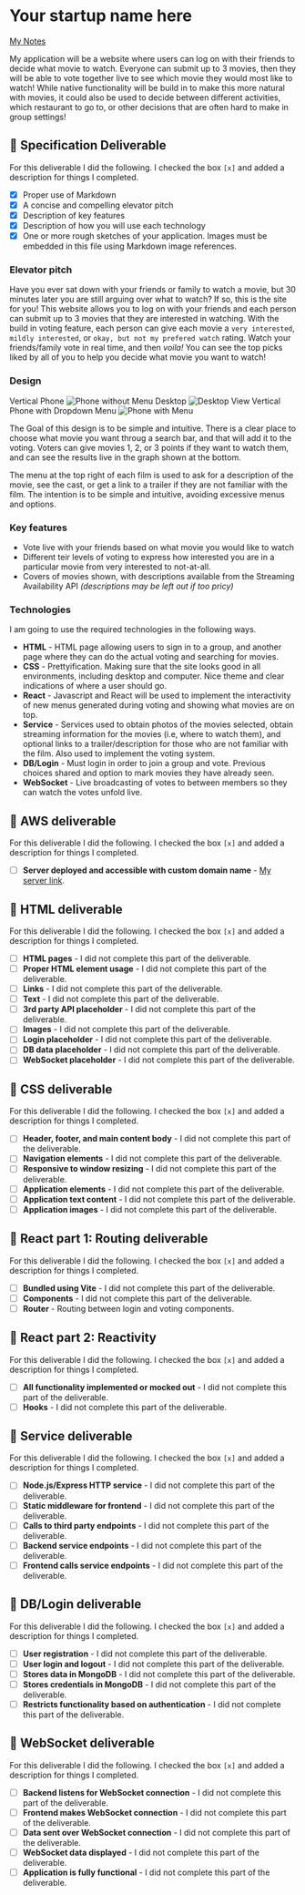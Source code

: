 # Your startup name here

[My Notes](notes.md)

My application will be a website where users can log on with their friends to decide what movie to watch. Everyone can submit up to 3 movies, then they will be able to vote together live to see which movie they would most like to watch! While native functionality will be build in to make this more natural with movies, it could also be used to decide between different activities, which restaurant to go to, or other decisions that are often hard to make in group settings!

## 🚀 Specification Deliverable

For this deliverable I did the following. I checked the box `[x]` and added a description for things I completed.

- [x] Proper use of Markdown
- [x] A concise and compelling elevator pitch
- [x] Description of key features
- [x] Description of how you will use each technology
- [x] One or more rough sketches of your application. Images must be embedded in this file using Markdown image references.

### Elevator pitch

Have you ever sat down with your friends or family to watch a movie, but 30 minutes later you are still arguing over what to watch? If so, this is the site for you! This website allows you to log on with your friends and each person can submit up to 3 movies that they are interested in watching. With the build in voting feature, each person can give each movie a `very interested`, `mildly interested`, or `okay, but not my prefered watch` rating. Watch your friends/family vote in real time, and then _voila!_ You can see the top picks liked by all of you to help you decide what movie you want to watch!

### Design

Vertical Phone
![Phone without Menu](PENUP_20250114_222953.png)
Desktop
![Desktop View](PENUP_20250114_223129.png)
Vertical Phone with Dropdown Menu
![Phone with Menu](PENUP_20250114_223016.png) 


The Goal of this design is to be simple and intuitive. There is a clear place to choose what movie you want throug a search bar, and that will add it to the voting. Voters can give movies 1, 2, or 3 points if they want to watch them, and can see the results live in the graph shown at the bottom.

The menu at the top right of each film is used to ask for a description of the movie, see the cast, or get a link to a trailer if they are not familiar with the film. The intention is to be simple and intuitive, avoiding excessive menus and options.


### Key features

- Vote live with your friends based on what movie you would like to watch
- Different teir levels of voting to express how interested you are in a particular movie from very interested to not-at-all.
- Covers of movies shown, with descriptions available from the Streaming Availability API _(descriptions may be left out if too pricy)_

### Technologies

I am going to use the required technologies in the following ways.

- **HTML** - HTML page allowing users to sign in to a group, and another page where they can do the actual voting and searching for movies.
- **CSS** - Prettyification. Making sure that the site looks good in all environments, including desktop and computer. Nice theme and clear indications of where a user should go.
- **React** - Javascript and React will be used to implement the interactivity of new menus generated during voting and showing what movies are on top.
- **Service** - Services used to obtain photos of the movies selected, obtain streaming information for the movies (i.e, where to watch them), and optional links to a trailer/description for those who are not familiar with the film. Also used to implement the voting system.
- **DB/Login** - Must login in order to join a group and vote. Previous choices shared and option to mark movies they have already seen.
- **WebSocket** - Live broadcasting of votes to between members so they can watch the votes unfold live.

## 🚀 AWS deliverable

For this deliverable I did the following. I checked the box `[x]` and added a description for things I completed.

- [ ] **Server deployed and accessible with custom domain name** - [My server link](https://yourdomainnamehere.click).

## 🚀 HTML deliverable

For this deliverable I did the following. I checked the box `[x]` and added a description for things I completed.

- [ ] **HTML pages** - I did not complete this part of the deliverable.
- [ ] **Proper HTML element usage** - I did not complete this part of the deliverable.
- [ ] **Links** - I did not complete this part of the deliverable.
- [ ] **Text** - I did not complete this part of the deliverable.
- [ ] **3rd party API placeholder** - I did not complete this part of the deliverable.
- [ ] **Images** - I did not complete this part of the deliverable.
- [ ] **Login placeholder** - I did not complete this part of the deliverable.
- [ ] **DB data placeholder** - I did not complete this part of the deliverable.
- [ ] **WebSocket placeholder** - I did not complete this part of the deliverable.

## 🚀 CSS deliverable

For this deliverable I did the following. I checked the box `[x]` and added a description for things I completed.

- [ ] **Header, footer, and main content body** - I did not complete this part of the deliverable.
- [ ] **Navigation elements** - I did not complete this part of the deliverable.
- [ ] **Responsive to window resizing** - I did not complete this part of the deliverable.
- [ ] **Application elements** - I did not complete this part of the deliverable.
- [ ] **Application text content** - I did not complete this part of the deliverable.
- [ ] **Application images** - I did not complete this part of the deliverable.

## 🚀 React part 1: Routing deliverable

For this deliverable I did the following. I checked the box `[x]` and added a description for things I completed.

- [ ] **Bundled using Vite** - I did not complete this part of the deliverable.
- [ ] **Components** - I did not complete this part of the deliverable.
- [ ] **Router** - Routing between login and voting components.

## 🚀 React part 2: Reactivity

For this deliverable I did the following. I checked the box `[x]` and added a description for things I completed.

- [ ] **All functionality implemented or mocked out** - I did not complete this part of the deliverable.
- [ ] **Hooks** - I did not complete this part of the deliverable.

## 🚀 Service deliverable

For this deliverable I did the following. I checked the box `[x]` and added a description for things I completed.

- [ ] **Node.js/Express HTTP service** - I did not complete this part of the deliverable.
- [ ] **Static middleware for frontend** - I did not complete this part of the deliverable.
- [ ] **Calls to third party endpoints** - I did not complete this part of the deliverable.
- [ ] **Backend service endpoints** - I did not complete this part of the deliverable.
- [ ] **Frontend calls service endpoints** - I did not complete this part of the deliverable.

## 🚀 DB/Login deliverable

For this deliverable I did the following. I checked the box `[x]` and added a description for things I completed.

- [ ] **User registration** - I did not complete this part of the deliverable.
- [ ] **User login and logout** - I did not complete this part of the deliverable.
- [ ] **Stores data in MongoDB** - I did not complete this part of the deliverable.
- [ ] **Stores credentials in MongoDB** - I did not complete this part of the deliverable.
- [ ] **Restricts functionality based on authentication** - I did not complete this part of the deliverable.

## 🚀 WebSocket deliverable

For this deliverable I did the following. I checked the box `[x]` and added a description for things I completed.

- [ ] **Backend listens for WebSocket connection** - I did not complete this part of the deliverable.
- [ ] **Frontend makes WebSocket connection** - I did not complete this part of the deliverable.
- [ ] **Data sent over WebSocket connection** - I did not complete this part of the deliverable.
- [ ] **WebSocket data displayed** - I did not complete this part of the deliverable.
- [ ] **Application is fully functional** - I did not complete this part of the deliverable.

